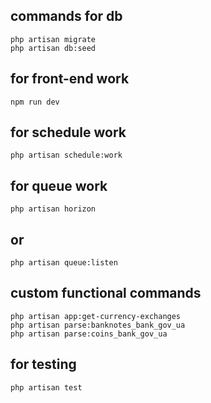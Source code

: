 ## commands for db
````````
php artisan migrate
php artisan db:seed
````````
## for front-end work
````````
npm run dev
````````
## for schedule work
````````
php artisan schedule:work
````````
## for queue work
````````
php artisan horizon
````````
## or
````````
php artisan queue:listen
````````

## custom functional commands
````````
php artisan app:get-currency-exchanges
php artisan parse:banknotes_bank_gov_ua
php artisan parse:coins_bank_gov_ua
````````

## for testing
````````
php artisan test
````````
